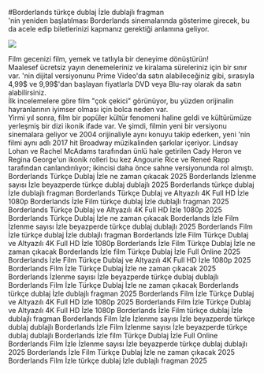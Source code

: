 #Borderlands türkçe dublaj İzle dublajlı fragman  
'nin yeniden başlatılması Borderlands sinemalarında gösterime girecek, bu da acele edip biletlerinizi kapmanız gerektiği anlamına geliyor.  
  
[![](https://i.imgur.com/qSNzIqt.png)](https://movie.rssnews.media/BejYxkwY.php)  
  
Film gecenizi film, yemek ve tatlıyla bir deneyime dönüştürün!  
Maalesef ücretsiz yayın denemeleriniz ve kiralama süreleriniz için bir sınır var. 'nin dijital versiyonunu Prime Video'da satın alabileceğiniz gibi, sırasıyla 4,99$ ve 9,99$'dan başlayan fiyatlarla DVD veya Blu-ray olarak da satın alabilirsiniz.  
İlk incelemelere göre film "çok çekici" görünüyor, bu yüzden orijinalin hayranlarının iyimser olması için bolca neden var.  
Yirmi yıl sonra, film bir popüler kültür fenomeni haline geldi ve kültürümüze yerleşmiş bir dizi ikonik ifade var. Ve şimdi, filmin yeni bir versiyonu sinemalara geliyor ve 2004 orijinaliyle aynı konuyu takip ederken, yeni 'nin filmi aynı adlı 2017 hit Broadway müzikalinden şarkılar içeriyor. Lindsay Lohan ve Rachel McAdams tarafından ünlü hale getirilen Cady Heron ve Regina George'un ikonik rolleri bu kez Angourie Rice ve Reneé Rapp tarafından canlandırılıyor; ikincisi daha önce sahne versiyonunda rol almıştı.  
Borderlands Türkçe Dublaj İzle ne zaman çıkacak 2025
Borderlands İzlenme sayısı İzle beyazperde türkçe dublaj dublajlı 2025
Borderlands türkçe dublaj İzle dublajlı fragman
Borderlands Türkçe Dublaj ve Altyazılı 4K Full HD İzle 1080p
Borderlands İzle Film türkçe dublaj İzle dublajlı fragman 2025
Borderlands Türkçe Dublaj ve Altyazılı 4K Full HD İzle 1080p 2025
Borderlands Türkçe Dublaj İzle ne zaman çıkacak
Borderlands İzle Film İzlenme sayısı İzle beyazperde türkçe dublaj dublajlı 2025
Borderlands Film İzle türkçe dublaj İzle dublajlı fragman
Borderlands İzle Film Türkçe Dublaj ve Altyazılı 4K Full HD İzle 1080p
Borderlands İzle Film Türkçe Dublaj İzle ne zaman çıkacak
Borderlands İzle film Türkçe Dublaj İzle Full Online 2025
Borderlands İzle Film Türkçe Dublaj ve Altyazılı 4K Full HD İzle 1080p 2025
Borderlands Film İzle Türkçe Dublaj İzle ne zaman çıkacak 2025
Borderlands İzlenme sayısı İzle beyazperde türkçe dublaj dublajlı
Borderlands Film İzle Türkçe Dublaj İzle ne zaman çıkacak
Borderlands türkçe dublaj İzle dublajlı fragman 2025
Borderlands Film İzle Türkçe Dublaj ve Altyazılı 4K Full HD İzle 1080p 2025
Borderlands Film İzle Türkçe Dublaj ve Altyazılı 4K Full HD İzle 1080p
Borderlands İzle Film türkçe dublaj İzle dublajlı fragman
Borderlands Film İzle İzlenme sayısı İzle beyazperde türkçe dublaj dublajlı
Borderlands İzle Film İzlenme sayısı İzle beyazperde türkçe dublaj dublajlı
Borderlands İzle film Türkçe Dublaj İzle Full Online
Borderlands Film İzle İzlenme sayısı İzle beyazperde türkçe dublaj dublajlı 2025
Borderlands İzle Film Türkçe Dublaj İzle ne zaman çıkacak 2025
Borderlands Film İzle türkçe dublaj İzle dublajlı fragman 2025